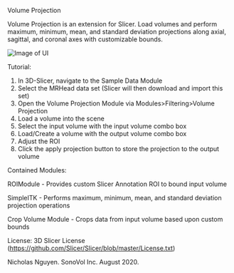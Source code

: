 Volume Projection

Volume Projection is an extension for Slicer.
Load volumes and perform maximum, minimum, mean, and standard deviation projections along axial, sagittal, and coronal axes with customizable bounds.

![Image of UI](https://github.com/nicholasnguyennc/SlicerVolumeProjection/tree/assets/ProjectionUI.png)

Tutorial:
1. In 3D-Slicer, navigate to the Sample Data Module
2. Select the MRHead data set (Slicer will then download and import this set)
3. Open the Volume Projection Module via Modules>Filtering>Volume Projection
4. Load a volume into the scene
5. Select the input volume with the input volume combo box
6. Load/Create a volume with the output volume combo box
7. Adjust the ROI
8. Click the apply projection button to store the projection to the output volume

Contained Modules:

ROIModule - Provides custom Slicer Annotation ROI to bound input volume 

SimpleITK - Performs maximum, minimum, mean, and standard deviation projection operations

Crop Volume Module - Crops data from input volume based upon custom bounds

License: 3D Slicer License (https://github.com/Slicer/Slicer/blob/master/License.txt)


Nicholas Nguyen. SonoVol Inc.
August 2020.
